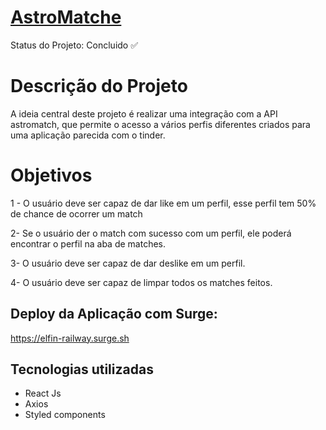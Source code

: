 # [AstroMatche](https://elfin-railway.surge.sh)
Status do Projeto: Concluido :white_check_mark:

# Descrição do Projeto
A ideia central deste projeto é realizar uma integração com a API astromatch, que permite o acesso a vários perfis diferentes criados para uma aplicação parecida com o tinder.


# Objetivos

1 - O usuário deve ser capaz de dar like em um perfil, esse perfil tem 50% de chance de ocorrer um match

2- Se o usuário der o match com sucesso com um perfil, ele poderá encontrar o perfil na aba de matches.

3-  O usuário deve ser capaz de dar deslike em um perfil.

4- O usuário deve ser capaz de limpar todos os matches feitos.

## Deploy da Aplicação com Surge: 

https://elfin-railway.surge.sh

## Tecnologias utilizadas

-   React Js
-   Axios
-   Styled components

